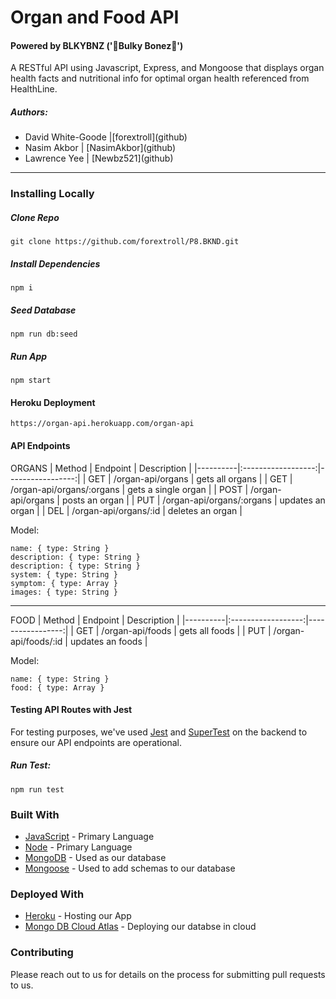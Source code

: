 # Organ and Food API 
#### Powered by BLKYBNZ ('💪Bulky Bonez🩻')

A RESTful API using Javascript, Express, and Mongoose that displays organ health facts and nutritional info for optimal organ health referenced from HealthLine. 

##### Authors: 
<ul>
<li>David White-Goode |[forextroll](github)
<li>Nasim Akbor | [NasimAkbor](github) </li>
<li>Lawrence Yee | [Newbz521](github)</li></ul>

__________

### Installing Locally

##### Clone Repo
`git clone https://github.com/forextroll/P8.BKND.git`

##### Install Dependencies
`npm i`

##### Seed Database
`npm run db:seed`

##### Run App
`npm start`

#### Heroku Deployment
`https://organ-api.herokuapp.com/organ-api`

#### API Endpoints

ORGANS 
| Method   |      Endpoint      |  Description |
|----------|:------------------:|-----------------:|
| GET |    /organ-api/organs  |   gets all organs |
| GET | /organ-api/organs/:organs |    gets a single organ |
| POST |    /organ-api/organs   |   posts an organ |
| PUT | /organ-api/organs/:organs |    updates an organ |
| DEL |    /organ-api/organs/:id  |   deletes an organ |

Model: 
```
name: { type: String }
description: { type: String }
description: { type: String }
system: { type: String }
symptom: { type: Array }
images: { type: String }
```
___

FOOD
| Method   |      Endpoint      |  Description |
|----------|:------------------:|-----------------:|
| GET |    /organ-api/foods  |   gets all foods |
| PUT | /organ-api/foods/:id |    updates an foods |

Model:
```
name: { type: String }
food: { type: Array }
```

#### Testing API Routes with Jest
For testing purposes, we've used [Jest](https://jestjs.io) and [SuperTest](https://www.npmjs.com/package/supertest) on the backend to ensure our API endpoints are operational.

##### Run Test:
`npm run test`

### Built With

* [JavaScript](https://developer.mozilla.org/en-US/docs/Web/JavaScript) - Primary Language
* [Node](https://nodejs.dev/) - Primary Language
* [MongoDB](https://www.mongodb.com/) - Used as our database
* [Mongoose](https://mongoosejs.com/) - Used to add schemas to our database

### Deployed With
* [Heroku](https://id.heroku.com/login) - Hosting our App
* [Mongo DB Cloud Atlas](https://www.mongodb.com/atlas/database) - Deploying our databse in cloud

### Contributing

Please reach out to us for details on the process for submitting pull requests to us.






